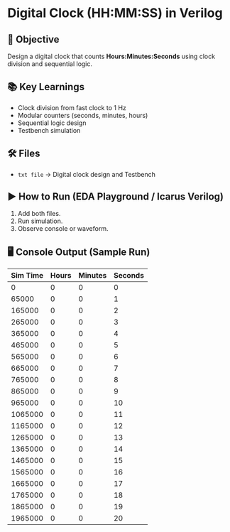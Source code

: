# Digital Clock (HH:MM:SS) in Verilog

## 🎯 Objective
Design a digital clock that counts **Hours:Minutes:Seconds** using clock division and sequential logic.

## 📚 Key Learnings
- Clock division from fast clock to 1 Hz
- Modular counters (seconds, minutes, hours)
- Sequential logic design
- Testbench simulation

## 🛠 Files
- `txt file` → Digital clock design and Testbench

## ▶️ How to Run (EDA Playground / Icarus Verilog)
1. Add both files.
2. Run simulation.
3. Observe console or waveform.

## 🖥 Console Output (Sample Run)

| Sim Time | Hours | Minutes | Seconds |
|----------|-------|---------|---------|
| 0        | 0     | 0       | 0       |
| 65000    | 0     | 0       | 1       |
| 165000   | 0     | 0       | 2       |
| 265000   | 0     | 0       | 3       |
| 365000   | 0     | 0       | 4       |
| 465000   | 0     | 0       | 5       |
| 565000   | 0     | 0       | 6       |
| 665000   | 0     | 0       | 7       |
| 765000   | 0     | 0       | 8       |
| 865000   | 0     | 0       | 9       |
| 965000   | 0     | 0       | 10      |
| 1065000  | 0     | 0       | 11      |
| 1165000  | 0     | 0       | 12      |
| 1265000  | 0     | 0       | 13      |
| 1365000  | 0     | 0       | 14      |
| 1465000  | 0     | 0       | 15      |
| 1565000  | 0     | 0       | 16      |
| 1665000  | 0     | 0       | 17      |
| 1765000  | 0     | 0       | 18      |
| 1865000  | 0     | 0       | 19      |
| 1965000  | 0     | 0       | 20      |




